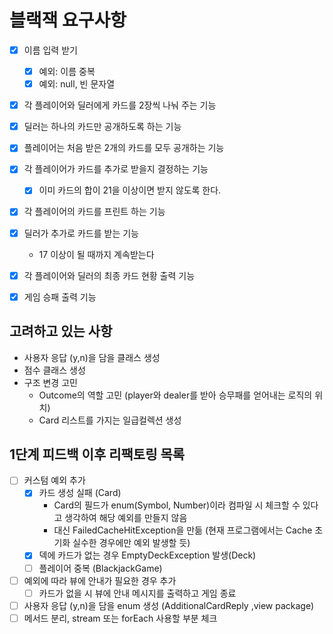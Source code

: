 # 블랙잭 요구사항

- [x] 이름 입력 받기
    - [x] 예외: 이름 중복
    - [x] 예외: null, 빈 문자열
- [x] 각 플레이어와 딜러에게 카드를 2장씩 나눠 주는 기능
- [x] 딜러는 하나의 카드만 공개하도록 하는 기능
- [x] 플레이어는 처음 받은 2개의 카드를 모두 공개하는 기능
- [x] 각 플레이어가 카드를 추가로 받을지 결정하는 기능
    - [x] 이미 카드의 합이 21을 이상이면 받지 않도록 한다.
- [x] 각 플레이어의 카드를 프린트 하는 기능
- [x] 딜러가 추가로 카드를 받는 기능
    - 17 이상이 될 때까지 계속받는다

- [x] 각 플레이어와 딜러의 최종 카드 현황 출력 기능
- [x] 게임 승패 출력 기능

## 고려하고 있는 사항

- 사용자 응답 (y,n)을 담을 클래스 생성
- 점수 클래스 생성
- 구조 변경 고민
    - Outcome의 역할 고민 (player와 dealer를 받아 승무패를 얻어내는 로직의 위치)
    - Card 리스트를 가지는 일급컬렉션 생성

## 1단계 피드백 이후 리팩토링 목록

- [ ] 커스텀 예외 추가
    - [x] 카드 생성 실패 (Card)
        - Card의 필드가 enum(Symbol, Number)이라 컴파일 시 체크할 수 있다고 생각하여 해당 예외를 만들지 않음
        - 대신 FailedCacheHitException을 만듦 (현재 프로그램에서는 Cache 초기화 실수한 경우에만 예외 발생할 듯)
    - [x] 덱에 카드가 없는 경우 EmptyDeckException 발생(Deck)
    - [ ] 플레이어 중복 (BlackjackGame)
- [ ] 예외에 따라 뷰에 안내가 필요한 경우 추가
    - [ ] 카드가 없을 시 뷰에 안내 메시지를 출력하고 게임 종료
- [ ] 사용자 응답 (y,n)을 담을 enum 생성 (AdditionalCardReply ,view package)
- [ ] 메서드 분리, stream 또는 forEach 사용할 부분 체크
